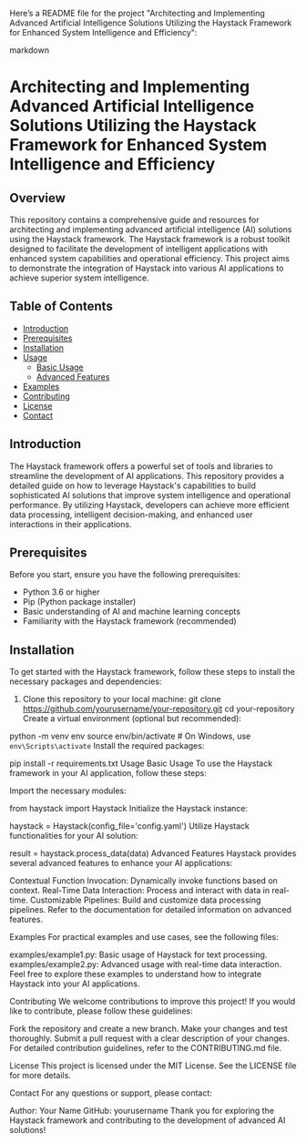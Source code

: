 Here’s a README file for the project "Architecting and Implementing Advanced Artificial Intelligence Solutions Utilizing the Haystack Framework for Enhanced System Intelligence and Efficiency":

markdown
# Architecting and Implementing Advanced Artificial Intelligence Solutions Utilizing the Haystack Framework for Enhanced System Intelligence and Efficiency

## Overview

This repository contains a comprehensive guide and resources for architecting and implementing advanced artificial intelligence (AI) solutions using the Haystack framework. 
The Haystack framework is a robust toolkit designed to facilitate the development of intelligent applications with enhanced system capabilities and operational efficiency. 
This project aims to demonstrate the integration of Haystack into various AI applications to achieve superior system intelligence.

## Table of Contents

- [Introduction](#introduction)
- [Prerequisites](#prerequisites)
- [Installation](#installation)
- [Usage](#usage)
  - [Basic Usage](#basic-usage)
  - [Advanced Features](#advanced-features)
- [Examples](#examples)
- [Contributing](#contributing)
- [License](#license)
- [Contact](#contact)

## Introduction

The Haystack framework offers a powerful set of tools and libraries to streamline the development of AI applications. 
This repository provides a detailed guide on how to leverage Haystack's capabilities to build sophisticated AI solutions that improve system intelligence and operational performance. 
By utilizing Haystack, developers can achieve more efficient data processing, intelligent decision-making, and enhanced user interactions in their applications.

## Prerequisites

Before you start, ensure you have the following prerequisites:

- Python 3.6 or higher
- Pip (Python package installer)
- Basic understanding of AI and machine learning concepts
- Familiarity with the Haystack framework (recommended)

## Installation

To get started with the Haystack framework, follow these steps to install the necessary packages and dependencies:

1. Clone this repository to your local machine:
   git clone https://github.com/yourusername/your-repository.git
   cd your-repository
Create a virtual environment (optional but recommended):


python -m venv env
source env/bin/activate  # On Windows, use `env\Scripts\activate`
Install the required packages:

pip install -r requirements.txt
Usage
Basic Usage
To use the Haystack framework in your AI application, follow these steps:

Import the necessary modules:



from haystack import Haystack
Initialize the Haystack instance:


haystack = Haystack(config_file='config.yaml')
Utilize Haystack functionalities for your AI solution:


result = haystack.process_data(data)
Advanced Features
Haystack provides several advanced features to enhance your AI applications:

Contextual Function Invocation: Dynamically invoke functions based on context.
Real-Time Data Interaction: Process and interact with data in real-time.
Customizable Pipelines: Build and customize data processing pipelines.
Refer to the documentation for detailed information on advanced features.

Examples
For practical examples and use cases, see the following files:

examples/example1.py: Basic usage of Haystack for text processing.
examples/example2.py: Advanced usage with real-time data interaction.
Feel free to explore these examples to understand how to integrate Haystack into your AI applications.

Contributing
We welcome contributions to improve this project! If you would like to contribute, please follow these guidelines:

Fork the repository and create a new branch.
Make your changes and test thoroughly.
Submit a pull request with a clear description of your changes.
For detailed contribution guidelines, refer to the CONTRIBUTING.md file.

License
This project is licensed under the MIT License. See the LICENSE file for more details.

Contact
For any questions or support, please contact:

Author: Your Name
GitHub: yourusername
Thank you for exploring the Haystack framework and contributing to the development of advanced AI solutions!
